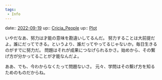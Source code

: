 ```yaml
---
tags:
 - Info
---
```


date:: [2022-09-19](Daily_Note/2022-09-19.md)
up:: [Cricia_People](Bar/Novel/Nacaria/Cricia_People.md)
up:: [Plot](Bar/Novel/Chaos/Plot.md)

いやだなあ、努力は才能の意味を勘違いしてるんだ。
努力することは大前提だよ。誰にだってできる。というより、誰だってやってるじゃないか。毎日生きるのがすでに努力だ。
問題はそれが成果につなげられるかさ。始めから、その繋げ方が分かってることが才能なんだよ。

ああ、でも、今わからなくたって問題ないさ。
元々、学問はその繋げ方を知るためのものだからね。